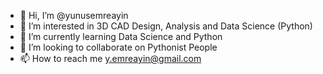 - 👋 Hi, I’m @yunusemreayin
- 👀 I’m interested in 3D CAD Design, Analysis and Data Science (Python)
- 🌱 I’m currently learning Data Science and Python
- 💞️ I’m looking to collaborate on Pythonist People
- 📫 How to reach me y.emreayin@gmail.com

<!---
yunusemreayin/yunusemreayin is a ✨ special ✨ repository because its `README.md` (this file) appears on your GitHub profile.
You can click the Preview link to take a look at your changes.
--->
